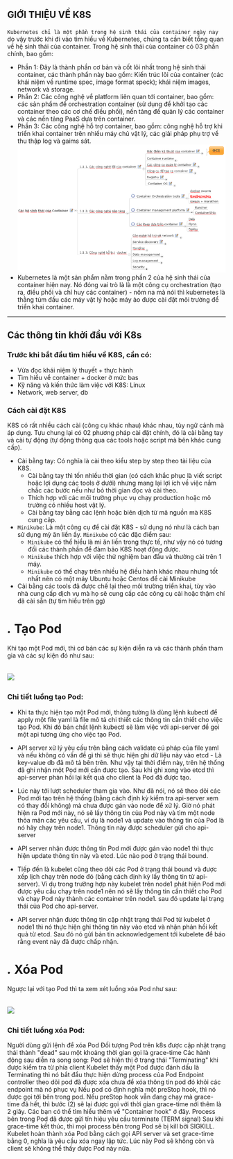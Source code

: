 <h2>GIỚI THIỆU VỀ K8S</h2>
<p>
<code>Kubernetes chỉ là một phần trong hệ sinh thái của container ngày nay</code> do vậy trước khi đi vào tìm hiểu về Kubernetes, chúng ta cần biết tổng quan về hệ sinh thái của container. Trong hệ sinh thái của container có 03 phần chính, bao gồm: 
<ul>
<li>Phần 1: Đây là thành phần cơ bản và cốt lõi nhất trong hệ sinh thái container, các thành phần này bao gồm: Kiến trúc lõi của container (các khái niệm về runtime spec, image format speck); khái niệm images, network và storage.
<li>Phần 2: Các công nghệ về platform liên quan tới container, bao gồm: các sản phẩm để orchestration container (sử dụng để khởi tạo các container theo các cơ chế điều phối), nền tảng để quản lý các container và các nền tảng PaaS dựa trên container.
<li>Phần 3: Các công nghệ hỗ trợ container, bao gồm: công nghệ hỗ trợ khi triển khai container trên nhiều máy chủ vật lý, các giải pháp phụ trợ về thu thập log và gaims sát.
<img src="../K8S/img/Docker-ecosys1.png">
<li>Kubernetes là một sản phẩm nằm trong phần 2 của hệ sinh thái của container hiện nay. Nó đóng vai trò là là một công cụ orchestration (tạo ra, điều phối và chỉ huy các container) - nôm na mà nói thì kubernetes là thằng túm đầu các máy vật lý hoặc máy ảo được cài đặt môi trường để triển khai container.
</ul>
</p>
<hr>
<h2>Các thông tin khởi đầu với K8s</h2>
<h3>Trước khi bắt đầu tìm hiểu về K8S, cần có: </h3>
<ul>
<li> Vừa đọc khái niệm lý thuyết + thực hành
<li> Tìm hiểu về container + docker ở mức bas
<li> Kỹ năng và kiến thức làm việc với K8S: Linux
<li> Network, web server, db
</ul>
<h3>Cách cài đặt K8S</h3>
<p>K8S có rất nhiều cách cài (công cụ khác nhau) khác nhau, tùy ngữ cảnh mà áp dụng. Tựu chung lại có 02 phương pháp cài đặt chính, đó là cài bằng tay và cài tự động (tự động thông qua các tools hoặc script mà bên khác cung cấp).
</p>
<ul>
<li>Cài bằng tay: Có nghĩa là cài theo kiểu step by step theo tài liệu của K8S.
<ul>
<li>
Cài bằng tay thì tốn nhiều thời gian (có cách khắc phục là viết script hoặc lợi dụng các tools ở dưới) nhưng mang lại lợi ích về việc nắm chắc các bước nếu như bỏ thời gian đọc và cài theo.
<li>
Thích hợp với các môi trường phục vụ chạy production hoặc mô trường có nhiều host vật lý.
<li>
Cài bằng tay bằng các lệnh hoặc biên dịch từ mã nguồn mà K8S cung câp.
</ul>
<li><Code>Minikube</code>: Là một công cụ để cài đặt K8S - sử dụng nó như là cách bạn sử dụng mỳ ăn liền ấy. <code>Minikube</code> có các đặc điểm sau:
<ul>
<li><code>Minikube</code> có thể hiểu là mì ăn liền trong thực tế, như vậy nó có tương đối các thành phần để đảm bảo K8S hoạt động được.
<li><code>Minikube</code> thích hợp với việc thử nghiệm ban đầu và thường cài trên 1 máy.</code>
<li><code>Minikube</code> có thể chạy trên nhiều hệ điều hành khác nhau nhưng tốt nhất nên có một máy Ubuntu hoặc Centos để cài Minikube
</ul>
<li>Cài bằng các tools đã được chế lại theo môi trường triển khai, tùy vào nhà cung cấp dịch vụ mà họ sẽ cung cấp các công cụ cài hoặc thậm chí đã cài sẵn (tự tìm hiểu trên gg)
</ul>




# *.* Tạo Pod
Khi tạo một Pod mới, thì cơ bản các sự kiện diễn ra và các thành phần tham gia và các sự kiện đó như sau:
## <img src="../img/taoPod.png">
### Chi tiết luồng tạo Pod:
- Khi ta thực hiện tạo một Pod mới, thông tường là dùng lệnh kubectl để apply một file yaml là file mô tả chi thiết các thông tin cần thiết cho việc tạo Pod. Khi đó bản chất lệnh kubectl sẽ làm việc với api-server để gọi một api tương ứng cho việc tạo Pod.

- API server xử lý yêu cầu trên bằng cách validate cú pháp của file yaml và nếu không có vấn đề gì thì sẽ thực hiện ghi dữ liệu này vào etcd - Là key-value db đã mô tả bên trên. Như vậy tại thời điểm này, trên hệ thống đã ghi nhận một Pod mới cần được tạo. Sau khi ghi xong vào etcd thì api-server phản hồi lại kết quả cho client là Pod đã được tạo.

- Lúc này tới lượt scheduler tham gia vào. Như đã nói, nó sẽ theo dõi các Pod mới tạo trên hệ thống (bằng cách định kỳ kiểm tra api-server xem có thay đổi không) mà chưa được gán vào node để xử lý. Giờ nó phát hiện ra Pod mới này, nó sẽ lấy thông tin của Pod này và tìm một node thỏa mãn các yêu cầu, ví dụ là node1 và update vào thông tin của Pod là nó hãy chạy trên node1. Thông tin này được scheduler gửi cho api-server

- API server nhận được thông tin Pod mới được gán vào node1 thì thực hiện update thông tin này và etcd. Lúc nào pod ở trạng thái bound.

- Tiếp đến là kubelet cũng theo dõi các Pod ở trạng thái bound và được xếp lịch chạy trên node đó (bằng cách định kỳ lấy thông tin từ api-server). Ví dụ trong trường hợp này kubelet trên node1 phát hiện Pod mới được yêu cầu chạy trên node1 nên nó sẽ lấy thông tin cần thiết cho Pod và chạy Pod này thành các container trên node1. sau đó update lại trạng thái của Pod cho api-server.

- API server nhận được thông tin cập nhật trạng thái Pod từ kubelet ở node1 thì nó thực hiện ghi thông tin này vào etcd và nhận phản hồi kết quả từ etcd. Sau đó nó gửi bản tin acknowledgement tới kubelete để báo rằng event này đã được chấp nhận.

# *.* Xóa Pod
Ngược lại với tạo Pod thì ta xem xét luồng xóa Pod như sau:
## <img src="../img/XoaPod.png">
### Chi tiết luồng xóa Pod:
Người dùng gửi lệnh để xóa Pod
Đối tượng Pod trên k8s được cập nhật trạng thái thành "dead" sau một khoảng thời gian gọi là grace-time
Các hành động sau diễn ra song song:
Pod sẽ hiện thị ở trạng thái "Terminating" khi được kiểm tra từ phía client
Kubelet thấy một Pod được đánh dấu là Terminating thì nó bắt đầu thực hiện dừng process của Pod
Endpoint controller theo dõi pod đã được xóa chưa để xóa thông tin pod đó khỏi các endpoint mà nó phục vụ
Nếu pod có định nghĩa một preStop hook, thì nó được gọi tới bên trong pod. Nếu preStop hook vẫn đang chạy mà grace-time đã hết, thì bước (2) sẽ lại được gọi với thời gian grace-time nới thêm là 2 giây. Các bạn có thể tìm hiểu thêm về "Container hook" ở đây.
Process bên trong Pod đã được gửi tín hiệu yêu cầu terminate (TERM signal)
Sau khi grace-time kết thúc, thì mọi process bên trong Pod sẽ bị kill bởi SIGKILL.
Kubelet hoàn thành xóa Pod bằng cách gọi API server và set grace-time bằng 0, nghĩa là yêu cầu xóa ngay lập tức. Lúc này Pod sẽ không còn và client sẽ không thể thấy được Pod này nữa.